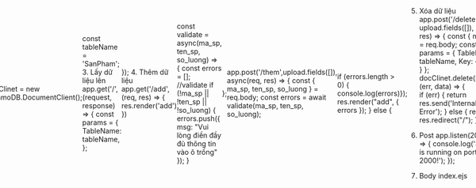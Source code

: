 1. download libraries
npm add express nodemon ejs multer aws-sdk
<link rel="stylesheet" href="https://cdn.jsdelivr.net/npm/bootstrap@4.0.0/dist/css/bootstrap.min.css" integrity="sha384-Gn5384xqQ1aoWXA+058RXPxPg6fy4IWvTNh0E263XmFcJlSAwiGgFAW/dAiS6JXm" crossorigin="anonymous">

2. init app
const express = require('express');
const app = express();
const multer = require('multer');
const upload = multer();

app.use(express.json({ extended: false }));
app.use(express.static('./views'));
app.set('view engine', 'ejs');
app.set('views', './views');

//config aws dynamodb
const AWS = require('aws-sdk');
const config = new AWS.Config({
    accessKeyId: 'AKIAQEPX75ALKG3AV2VJ',
    secretAccessKey: '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',
    region: 'us-west-1'
});
AWS.config = config;

const docClinet = new AWS.DynamoDB.DocumentClient();

const tableName = 'SanPham';
3. Lấy dữ liệu lên 
app.get('/', (request, response) => {
    const params = {
        TableName: tableName,
    };

    docClinet.scan(params, (err, data) => {
        if (err) {
            response.send('Internal Server Error');
        } else {
            return response.render('index', { sanPhams: data.Items.sort((a, b) => a.ma_sp - b.ma_sp) });
        }
    });
});
4. Thêm dữ liệu
app.get('/add', (req, res) => {
    res.render('add')
})

const validate = async(ma_sp, ten_sp, so_luong) => {
    const errors = [];
    //validate
    if (!ma_sp || !ten_sp || !so_luong) {
      errors.push({ msg: "Vui lòng điền đầy đủ thông tin vào ô trống" });
    }

    if (await isIdExists(ma_sp)) {
        errors.push({ msg: "trùng mã"});
    }

  
    if (parseInt(ma_sp) < 0) {
      errors.push({ msg: "Vui lòng nhập mã sản phẩm > 0" });
    }
  
    
    if (parseInt(so_luong) < 0) {
      errors.push({ msg: "Vui lòng nhập số lượng > 0" });
    }
  
    // if (!isbn.match("[0-9]{3}-[0-9]{3}-[0-9]{3}")) {
    //   errors.push({ msg: "isbn eror. ex: 111-222-333" });
    // }
    return errors;
  };
  
app.post('/them',upload.fields([]), async(req, res) => {
    const { ma_sp, ten_sp, so_luong } = req.body;
    const errors = await validate(ma_sp, ten_sp, so_luong);

  if (errors.length > 0) {
    console.log(errors)
    res.render("add", { errors });
  } else {

    const params = {
        TableName: tableName,
        Item: {
            ma_sp,
            ten_sp,
            so_luong,
        },
    };
    docClinet.put(params, (err, data) => {  
        if (err) {
            console.log(err);
        } else {
            return res.redirect("/");
        }
    })
    }   
});

5. Xóa dữ liệu
app.post('/delete', upload.fields([]), (req, res) => {
    const { ma_sp } = req.body;
    const params = {
        TableName: tableName,
        Key: {
            ma_sp
        }
    };
docClinet.delete(params, (err, data) => {  
    if (err) {
        return res.send('Internal Server Error');
    } else {
        return res.redirect("/");
    }
})
});
6. Post 
app.listen(2000, () => {
    console.log('Server is running on port 2000!');
});

7. Body index.ejs
<header class="card-header font-weight-bold text-danger">Nhà xuất bản XYZ</header>
    <div class="content flex-lg-row mt-lg-5" style="width: 100vw; height: 100vh;">
        <a href="/add" class="btn btn-link">Thêm sản phẩm</a>
        <h1 class="text-center">Danh sách sản phẩm</h1>
        <table class="table table-striped">
            <tr>
                <th>Ma SP</th>
                <th>Ten SP</th>
                <th>So Luong</th>
                <th>Hanh Dong</th>
            </tr>
            <% for (let i = 0; i< sanPhams.length; i++) { %>
                <tr>
                    <td>
                        <%=sanPhams[i].ma_sp%>
                    </td>
                    <td>
                        <%=sanPhams[i].ten_sp%>
                    </td>
                    <td>
                        <%=sanPhams[i].so_luong%>
                    </td>
                    <td>
                        <form action="/delete" method="POST" enctype="multipart/form-data">
                            <input type="hidden" name="ma_sp" value="<%=sanPhams[i]["ma_sp"]%>" />
                            <input class="btn btn-primary" type="submit" value="Xóa" />
                        </form>
                    </td>
                </tr>
                <% } %>
        </table>
    </div>
8. add.ejs
<style>
        body {
            width: 99vw;
            height: 99vh;
            display: flex;
            justify-content: center;
            align-items: center;
        }
        
        form {
            width: 50%;
            border: 1px solid gray;
            border-radius: 5px;
            padding: 30px;
        }
        
        .btn-primary {
            width: 100%;
        }
    </style>

   <form action="/them" method="POST" enctype="multipart/form-data">
        <h3 class="caption">Sản Phẩm</h3>
        <div class="form-group">
            <label for="">Mã sản phẩm</label>
            <input class="form-control" type="number" name="ma_sp">
        </div>
        <div class="form-group">
            <label for="">Tên sản phẩm</label>
            <input class="form-control" type="text" name="ten_sp">
        </div>
        <div class="form-group">
            <label for="">Số lượng</label>
            <input class="form-control" type="number" name="so_luong">
        </div>
        <% if(typeof errors !='undefined') 
        {%>
            <% for(let err of errors) 
                {%>
                    <h6 class="text-danger">
                        <%=err.msg%>
                    </h6>
                <%} 
            %>
        <%} 
    %>
        <div class="form-group">
            <label for=""></label>
            <input class="btn btn-primary" type="submit" value="Thêm sản phẩm">
        </div>
    </form>

